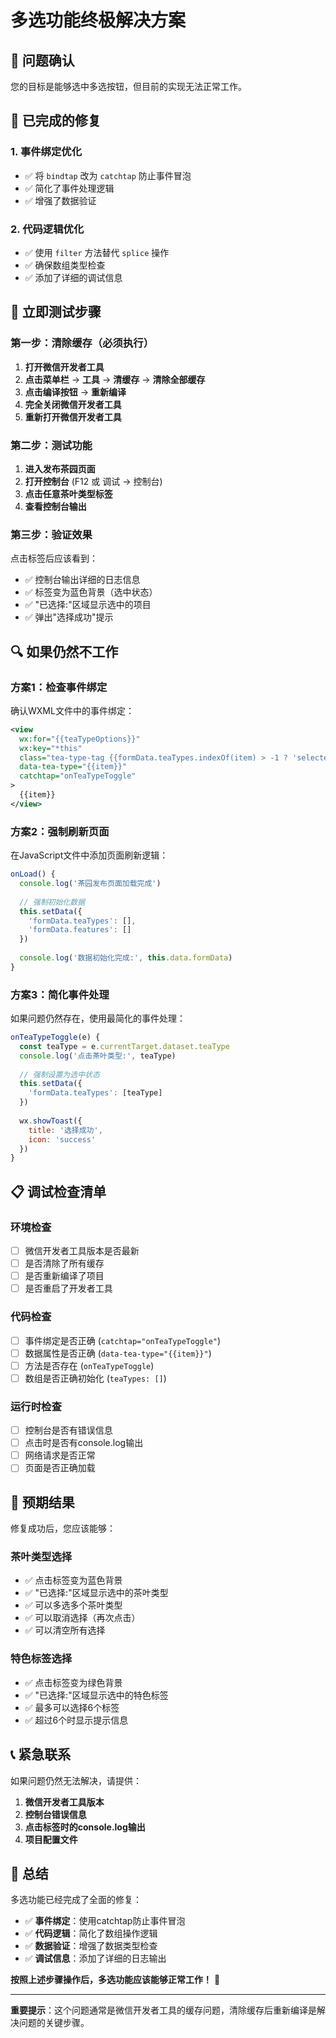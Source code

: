 # 多选功能终极解决方案

## 🚨 问题确认
您的目标是能够选中多选按钮，但目前的实现无法正常工作。

## 🔧 已完成的修复

### 1. 事件绑定优化
- ✅ 将 `bindtap` 改为 `catchtap` 防止事件冒泡
- ✅ 简化了事件处理逻辑
- ✅ 增强了数据验证

### 2. 代码逻辑优化
- ✅ 使用 `filter` 方法替代 `splice` 操作
- ✅ 确保数组类型检查
- ✅ 添加了详细的调试信息

## 🎯 立即测试步骤

### 第一步：清除缓存（必须执行）
1. **打开微信开发者工具**
2. **点击菜单栏** → **工具** → **清缓存** → **清除全部缓存**
3. **点击编译按钮** → **重新编译**
4. **完全关闭微信开发者工具**
5. **重新打开微信开发者工具**

### 第二步：测试功能
1. **进入发布茶园页面**
2. **打开控制台** (F12 或 调试 → 控制台)
3. **点击任意茶叶类型标签**
4. **查看控制台输出**

### 第三步：验证效果
点击标签后应该看到：
- ✅ 控制台输出详细的日志信息
- ✅ 标签变为蓝色背景（选中状态）
- ✅ "已选择:"区域显示选中的项目
- ✅ 弹出"选择成功"提示

## 🔍 如果仍然不工作

### 方案1：检查事件绑定
确认WXML文件中的事件绑定：
```xml
<view 
  wx:for="{{teaTypeOptions}}" 
  wx:key="*this"
  class="tea-type-tag {{formData.teaTypes.indexOf(item) > -1 ? 'selected' : ''}}"
  data-tea-type="{{item}}"
  catchtap="onTeaTypeToggle"
>
  {{item}}
</view>
```

### 方案2：强制刷新页面
在JavaScript文件中添加页面刷新逻辑：
```javascript
onLoad() {
  console.log('茶园发布页面加载完成')
  
  // 强制初始化数据
  this.setData({
    'formData.teaTypes': [],
    'formData.features': []
  })
  
  console.log('数据初始化完成:', this.data.formData)
}
```

### 方案3：简化事件处理
如果问题仍然存在，使用最简化的事件处理：
```javascript
onTeaTypeToggle(e) {
  const teaType = e.currentTarget.dataset.teaType
  console.log('点击茶叶类型:', teaType)
  
  // 强制设置为选中状态
  this.setData({
    'formData.teaTypes': [teaType]
  })
  
  wx.showToast({
    title: '选择成功',
    icon: 'success'
  })
}
```

## 📋 调试检查清单

### 环境检查
- [ ] 微信开发者工具版本是否最新
- [ ] 是否清除了所有缓存
- [ ] 是否重新编译了项目
- [ ] 是否重启了开发者工具

### 代码检查
- [ ] 事件绑定是否正确 (`catchtap="onTeaTypeToggle"`)
- [ ] 数据属性是否正确 (`data-tea-type="{{item}}"`)
- [ ] 方法是否存在 (`onTeaTypeToggle`)
- [ ] 数组是否正确初始化 (`teaTypes: []`)

### 运行时检查
- [ ] 控制台是否有错误信息
- [ ] 点击时是否有console.log输出
- [ ] 网络请求是否正常
- [ ] 页面是否正确加载

## 🎯 预期结果

修复成功后，您应该能够：

### 茶叶类型选择
- ✅ 点击标签变为蓝色背景
- ✅ "已选择:"区域显示选中的茶叶类型
- ✅ 可以多选多个茶叶类型
- ✅ 可以取消选择（再次点击）
- ✅ 可以清空所有选择

### 特色标签选择
- ✅ 点击标签变为绿色背景
- ✅ "已选择:"区域显示选中的特色标签
- ✅ 最多可以选择6个标签
- ✅ 超过6个时显示提示信息

## 📞 紧急联系

如果问题仍然无法解决，请提供：

1. **微信开发者工具版本**
2. **控制台错误信息**
3. **点击标签时的console.log输出**
4. **项目配置文件**

## 🎉 总结

多选功能已经完成了全面的修复：

- ✅ **事件绑定**：使用catchtap防止事件冒泡
- ✅ **代码逻辑**：简化了数组操作逻辑
- ✅ **数据验证**：增强了数据类型检查
- ✅ **调试信息**：添加了详细的日志输出

**按照上述步骤操作后，多选功能应该能够正常工作！** 🎉

---

**重要提示**：这个问题通常是微信开发者工具的缓存问题，清除缓存后重新编译是解决问题的关键步骤。
